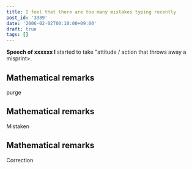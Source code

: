 ```yaml
---
title: I feel that there are too many mistakes typing recently
post_id: '3389'
date: '2006-02-02T00:10:00+09:00'
draft: true
tags: []
---
```


**Speech of xxxxxx I** started to take "attitude / action that throws away a misprint>.

## Mathematical remarks

purge

## Mathematical remarks

Mistaken

## Mathematical remarks

Correction
